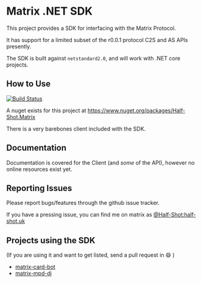 # Matrix .NET SDK

This project provides a SDK for interfacing with the Matrix Protocol.

It has support for a limited subset of the r0.0.1 protocol C2S and AS APIs presently.

The SDK is built against `netstandard2.0`, and will work with .NET core projects.

## How to Use

[![Build Status](https://travis-ci.org/Half-Shot/matrix-dotnet-sdk.svg?branch=dotnet-core)](https://travis-ci.org/Half-Shot/matrix-dotnet-sdk)

A nuget exists for this project at https://www.nuget.org/packages/Half-Shot.Matrix

There is a very barebones client included with the SDK.

## Documentation

Documentation is covered for the Client (and *some* of the API), however no online resources exist yet.

## Reporting Issues

Please report bugs/features through the github issue tracker.

If you have a pressing issue, you can find me on matrix as [@Half-Shot:half-shot.uk](https://matrix.to/#/@Half-Shot:half-shot.uk)

## Projects using the SDK

(If you are using it and want to get listed, send a pull request in :smile: )

- [matrix-card-bot](https://github.com/Half-Shot/matrix-card-bot)
- [matrix-mpd-dj](https://github.com/Half-Shot/matrix-mpd-dj)
